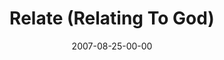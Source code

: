 ---
layout: message
category: message
series: "Seek"
title: "Relate (Relating To God)"
date: 2007-08-25-00-00
message_id: 4
audio: "http://s3.amazonaws.com/crossroads-media/messages/audio/Seek_03_Relate_08-25-07_Tome.mp3"
audio-duration: "48:59"
tag: 
 - paths
 - seeking
 - seek
 - intellectualism
 - activist
 - mystic
 - tome
explicit: false
---